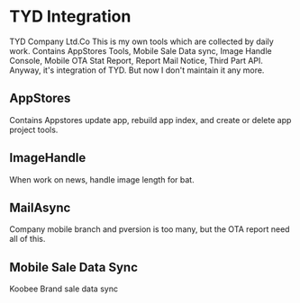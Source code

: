 TYD Integration
===========

TYD Company Ltd.Co
This is my own tools which are collected by daily work. 
Contains AppStores Tools, Mobile Sale Data sync, Image Handle Console, Mobile OTA Stat Report, Report Mail Notice, Third Part API.
Anyway, it's integration of TYD. But now I don't maintain it any more.


## AppStores

Contains Appstores update app, rebuild app index, and create or delete app project tools.

## ImageHandle

When work on news, handle image length for bat.

## MailAsync

Company mobile branch and pversion is too many, but the OTA report need all of this.

## Mobile Sale Data Sync

Koobee Brand sale data sync 
